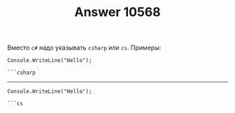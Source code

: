 ﻿---
title: "Answer 10568"
se.owner.user_id: 337540
se.owner.display_name: "Victor VosMottor thanks Monica"
se.owner.link: "https://ru.meta.stackoverflow.com/users/337540/victor-vosmottor-thanks-monica"
se.answer_id: 10568
se.question_id: 10566
se.post_type: answer
se.score: 4
se.is_accepted: True
---
<p>Вместо <code>c#</code> надо указывать <code>csharp</code> или <code>cs</code>. Примеры:</p>
<pre><code>Console.WriteLine(&quot;Hello&quot;);
</code></pre>
<pre><code>```csharp
</code></pre>
<hr />
<pre class="lang-cs prettyprint-override"><code>Console.WriteLine(&quot;Hello&quot;);
</code></pre>
<pre><code>```cs
</code></pre>
